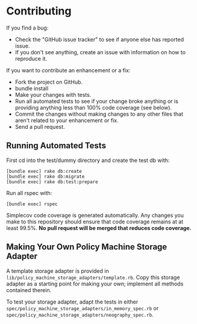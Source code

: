# Contributing

If you find a bug:

* Check the "GitHub issue tracker" to see if anyone else has reported issue.
* If you don't see anything, create an issue with information on how to reproduce it.

If you want to contribute an enhancement or a fix:

* Fork the project on GitHub.
* bundle install
* Make your changes with tests.
* Run all automated tests to see if your change broke anything or is providing anything less than 100% code coverage (see below).
* Commit the changes without making changes to any other files that aren't related to your enhancement or fix.
* Send a pull request.

## Running Automated Tests

First cd into the test/dummy directory and create the test db with:

```
[bundle exec] rake db:create
[bundle exec] rake db:migrate
[bundle exec] rake db:test:prepare
```

Run all rspec with:

```
[bundle exec] rspec
```

Simplecov code coverage is generated automatically.  Any changes you make to this repository should
ensure that code coverage remains at at least 99.5%.  **No pull request will be merged that reduces
code coverage.**

## Making Your Own Policy Machine Storage Adapter

A template storage adapter is provided in `lib/policy_machine_storage_adapters/template.rb`.  Copy this 
storage adapter as a starting point for making your own; implement all methods contained therein.

To test your storage adapter, adapt the tests in either `spec/policy_machine_storage_adapters/in_memory_spec.rb` or
`spec/policy_machine_storage_adapters/neography_spec.rb`.

